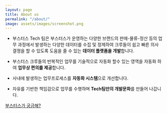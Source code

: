 ```yaml
---
layout: page
title: About us
permalink: "/about/"
image: assets/images/screenshot.png
---
```


* 부스터스 Tech 팀은 부스터스가 운영하는 다양한 브랜드의 판매-물류-정산 등의 업무 과정에서 발생하는 다양한 데이터를 수집 및 정제하여 크루들이 쉽고 빠른 의사결졍을 할 수 있도록 도움을 줄 수 있는 **데이터 플랫폼을 개발**합니다.

* 부스터스 크루들의 반복적인 업무를 기술적으로 자동화 할수 있는 영역을 자동화 하여 **업무상 편의를 제공**합니다.

* 사내에 발생하는 업무프로세스를 **자동화 시스템**으로 개선합니다.

* 자유를 기반한 책임감으로 업무를 수행하며 **Tech팀만의 개발문화**를 만들어 나갑니다.





[부스터스가 궁금해?](https://boosters.kr/)
